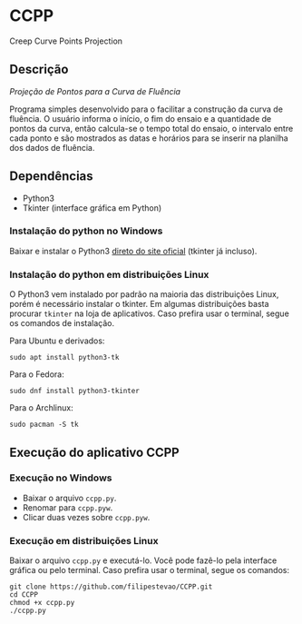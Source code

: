# CCPP
Creep Curve Points Projection

## Descrição

*Projeção de Pontos para a Curva de Fluência*

Programa simples desenvolvido para o facilitar a construção da curva de fluência. O usuário informa o início, o fim do ensaio e a quantidade de pontos da curva, então calcula-se o tempo total do ensaio, o intervalo entre cada ponto e são mostrados as datas e horários para se inserir na planilha dos dados de fluência.

## Dependências

* Python3
* Tkinter (interface gráfica em Python)

### Instalação do python no Windows

Baixar e instalar o Python3 [direto do site oficial](https://www.python.org/) (tkinter já incluso).

### Instalação do python em distribuições Linux

O Python3 vem instalado por padrão na maioria das distribuições Linux, porém é necessário instalar o tkinter. Em algumas distribuições basta procurar `tkinter` na loja de aplicativos. Caso prefira usar o terminal, segue os comandos de instalação.

Para Ubuntu e derivados:
```
sudo apt install python3-tk
```

Para o Fedora:
```
sudo dnf install python3-tkinter
```

Para o Archlinux:
```
sudo pacman -S tk
```

## Execução do aplicativo CCPP

### Execução no Windows

* Baixar o arquivo `ccpp.py`.
* Renomar para `ccpp.pyw`.
* Clicar duas vezes sobre `ccpp.pyw`.

### Execução em distribuições Linux

Baixar o arquivo `ccpp.py` e executá-lo. Você pode fazê-lo pela interface gráfica ou pelo terminal. Caso prefira usar o terminal, segue os comandos:

```
git clone https://github.com/filipestevao/CCPP.git
cd CCPP
chmod +x ccpp.py
./ccpp.py
```
